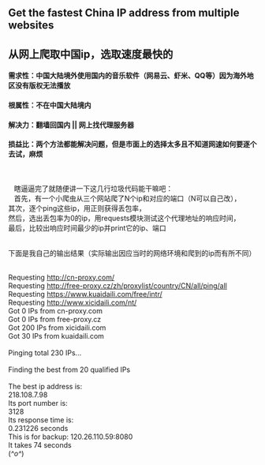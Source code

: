 ## Get the fastest China IP address from multiple websites
## 从网上爬取中国ip，选取速度最快的

#### 需求性：中国大陆境外使用国内的音乐软件（网易云、虾米、QQ等）因为海外地区没有版权无法播放
#### 根属性：不在中国大陆境内
#### 解决力：翻墙回国内 || 网上找代理服务器
#### 损益比：两个方法都能解决问题，但是市面上的选择太多且不知道网速如何要逐个去试，麻烦
<br>

    瞎逼逼完了就随便讲一下这几行垃圾代码能干嘛吧：<br>
    首先，有一个小爬虫从三个网站爬了N个ip和对应的端口（N可以自己改），<br>
    其次，逐个ping这些ip，用正则获得丢包率，<br>
    然后，选出丢包率为0的ip，用requests模块测试这个代理地址的响应时间，<br>
    最后，比较出响应时间最少的ip并print它的ip、端口<br>

<br>
下面是我自己的输出结果（实际输出因应当时的网络环境和爬到的ip而有所不同）<br>
    

Requesting http://cn-proxy.com/<br>
Requesting http://free-proxy.cz/zh/proxylist/country/CN/all/ping/all<br>
Requesting https://www.kuaidaili.com/free/intr/<br>
Requesting http://www.xicidaili.com/nt/<br>
Got 0 IPs from cn-proxy.com<br>
Got 0 IPs from free-proxy.cz<br>
Got 200 IPs from xicidaili.com<br>
Got 30 IPs from kuaidaili.com<br>
<br>
Pinging total 230 IPs...<br>
<br>
Finding the best from 20 qualified IPs<br>
<br>
The best ip address is: <br>
218.108.7.98<br>
Its port number is: <br>
3128<br>
Its response time is: <br>
0.231226 seconds<br>
This is for backup: 120.26.110.59:8080<br>
It takes 74 seconds<br>
(*^o^*)

